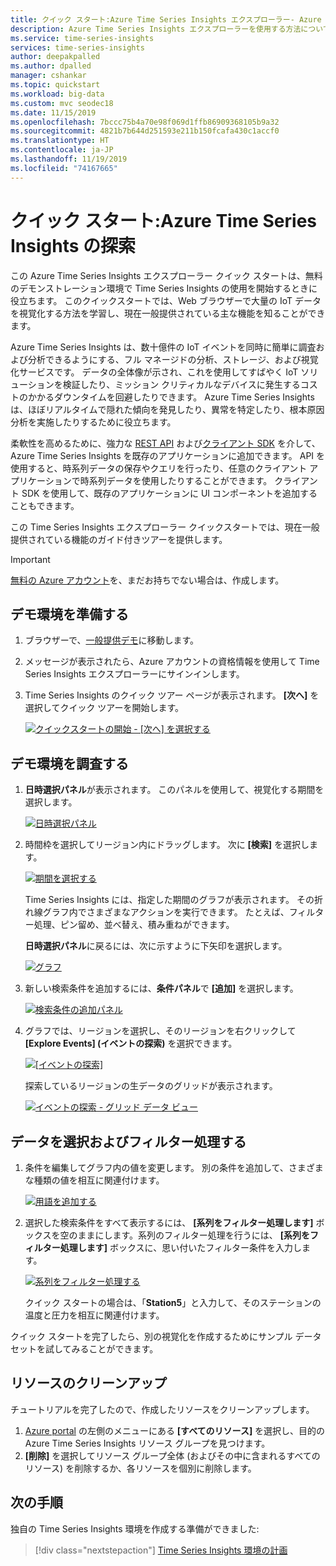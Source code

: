 ```yaml
---
title: クイック スタート:Azure Time Series Insights エクスプローラー- Azure Time Series Insights | Microsoft Docs
description: Azure Time Series Insights エクスプローラーを使用する方法について説明します。 大量の IoT データを視覚化し、環境の主な機能を知ることができます。
ms.service: time-series-insights
services: time-series-insights
author: deepakpalled
ms.author: dpalled
manager: cshankar
ms.topic: quickstart
ms.workload: big-data
ms.custom: mvc seodec18
ms.date: 11/15/2019
ms.openlocfilehash: 7bccc75b4a70e98f069d1ffb86909368105b9a32
ms.sourcegitcommit: 4821b7b644d251593e211b150fcafa430c1accf0
ms.translationtype: HT
ms.contentlocale: ja-JP
ms.lasthandoff: 11/19/2019
ms.locfileid: "74167665"
---
```

# <a name="quickstart-explore-azure-time-series-insights"></a>クイック スタート:Azure Time Series Insights の探索

この Azure Time Series Insights エクスプローラー クイック スタートは、無料のデモンストレーション環境で Time Series Insights の使用を開始するときに役立ちます。 このクイックスタートでは、Web ブラウザーで大量の IoT データを視覚化する方法を学習し、現在一般提供されている主な機能を知ることができます。

Azure Time Series Insights は、数十億件の IoT イベントを同時に簡単に調査および分析できるようにする、フル マネージドの分析、ストレージ、および視覚化サービスです。 データの全体像が示され、これを使用してすばやく IoT ソリューションを検証したり、ミッション クリティカルなデバイスに発生するコストのかかるダウンタイムを回避したりできます。 Azure Time Series Insights は、ほぼリアルタイムで隠れた傾向を発見したり、異常を特定したり、根本原因分析を実施したりするために役立ちます。

柔軟性を高めるために、強力な [REST API](./time-series-insights-update-tsq.md) および[クライアント SDK](https://github.com/microsoft/tsiclient) を介して、Azure Time Series Insights を既存のアプリケーションに追加できます。 API を使用すると、時系列データの保存やクエリを行ったり、任意のクライアント アプリケーションで時系列データを使用したりすることができます。 クライアント SDK を使用して、既存のアプリケーションに UI コンポーネントを追加することもできます。

この Time Series Insights エクスプローラー クイックスタートでは、現在一般提供されている機能のガイド付きツアーを提供します。

> [!IMPORTANT]
> [無料の Azure アカウント](https://azure.microsoft.com/free/?ref=microsoft.com&utm_source=microsoft.com&utm_medium=docs&utm_campaign=visualstudio)を、まだお持ちでない場合は、作成します。

## <a name="prepare-the-demo-environment"></a>デモ環境を準備する

1. ブラウザーで、[一般提供デモ](https://insights.timeseries.azure.com/demo)に移動します。

1. メッセージが表示されたら、Azure アカウントの資格情報を使用して Time Series Insights エクスプローラーにサインインします。

1. Time Series Insights のクイック ツアー ページが表示されます。 **[次へ]** を選択してクイック ツアーを開始します。

   [![クイックスタートの開始 - [次へ] を選択する](media/quickstart/quickstart-welcome.png)](media/quickstart/quickstart-welcome.png#lightbox)

## <a name="explore-the-demo-environment"></a>デモ環境を調査する

1. **日時選択パネル**が表示されます。 このパネルを使用して、視覚化する期間を選択します。

   [![日時選択パネル](media/quickstart/quickstart-time-selection-panel.png)](media/quickstart/quickstart-time-selection-panel.png#lightbox)

1. 時間枠を選択してリージョン内にドラッグします。 次に **[検索]** を選択します。

   [![期間を選択する](media/quickstart/quickstart-select-time.png)](media/quickstart/quickstart-select-time.png#lightbox)

   Time Series Insights には、指定した期間のグラフが表示されます。 その折れ線グラフ内でさまざまなアクションを実行できます。 たとえば、フィルター処理、ピン留め、並べ替え、積み重ねができます。

   **日時選択パネル**に戻るには、次に示すように下矢印を選択します。

   [![グラフ](media/quickstart/quickstart-select-down-arrow.png)](media/quickstart/quickstart-select-down-arrow.png#lightbox)

1. 新しい検索条件を追加するには、**条件パネル**で **[追加]** を選択します。

   [![検索条件の追加パネル](media/quickstart/quickstart-add-terms.png)](media/quickstart/quickstart-add-terms.png#lightbox)

1. グラフでは、リージョンを選択し、そのリージョンを右クリックして **[Explore Events] \(イベントの探索)** を選択できます。

   [![[イベントの探索]](media/quickstart/quickstart-explore-events.png)](media/quickstart/quickstart-explore-events.png#lightbox)

   探索しているリージョンの生データのグリッドが表示されます。

   [![イベントの探索 - グリッド データ ビュー](media/quickstart/quickstart-explore-events-grid-data.png)](media/quickstart/quickstart-explore-events-grid-data.png#lightbox)

## <a name="select-and-filter-data"></a>データを選択およびフィルター処理する

1. 条件を編集してグラフ内の値を変更します。 別の条件を追加して、さまざまな種類の値を相互に関連付けます。

   [![用語を追加する](media/quickstart/quickstart-add-a-term.png)](media/quickstart/quickstart-add-a-term.png#lightbox)

1. 選択した検索条件をすべて表示するには、 **[系列をフィルター処理します]** ボックスを空のままにします。系列のフィルター処理を行うには、 **[系列をフィルター処理します]** ボックスに、思い付いたフィルター条件を入力します。

   [![系列をフィルター処理する](media/quickstart/quickstart-filter-series.png)](media/quickstart/quickstart-filter-series.png#lightbox)

   クイック スタートの場合は、「**Station5**」と入力して、そのステーションの温度と圧力を相互に関連付けます。

クイック スタートを完了したら、別の視覚化を作成するためにサンプル データ セットを試してみることができます。

## <a name="clean-up-resources"></a>リソースのクリーンアップ

チュートリアルを完了したので、作成したリソースをクリーンアップします。

1. [Azure portal](https://portal.azure.com) の左側のメニューにある **[すべてのリソース]** を選択し、目的の Azure Time Series Insights リソース グループを見つけます。
1. **[削除]** を選択してリソース グループ全体 (およびその中に含まれるすべてのリソース) を削除するか、各リソースを個別に削除します。

## <a name="next-steps"></a>次の手順

独自の Time Series Insights 環境を作成する準備ができました:
> [!div class="nextstepaction"]
> [Time Series Insights 環境の計画](time-series-insights-environment-planning.md)
